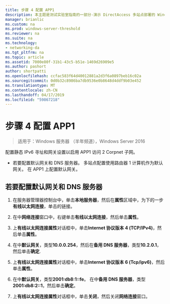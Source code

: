 ```yaml
---
title: 步骤 4 配置 APP1
description: 本主题是测试实验室指南的一部分-演示 DirectAccess 多站点部署的 Windows Server 2016
manager: brianlic
ms.custom: na
ms.prod: windows-server-threshold
ms.reviewer: na
ms.suite: na
ms.technology:
- networking-da
ms.tgt_pltfrm: na
ms.topic: article
ms.assetid: 7000e80f-31b1-43c5-b51e-1469d26909e5
ms.author: pashort
author: shortpatti
ms.openlocfilehash: ccfac583f64d40012881a2d3f6a0897beb16c02a
ms.sourcegitcommit: 0d0b32c8986ba7db9536e0b8648d4ddf9b03e452
ms.translationtype: MT
ms.contentlocale: zh-CN
ms.lasthandoff: 04/17/2019
ms.locfileid: "59867218"
---
```

# <a name="step-4-configure-app1"></a>步骤 4 配置 APP1

>适用于：Windows 服务器 （半年频道），Windows Server 2016

配置静态 IPv6 寻址和网关设置以启用 APP1 访问 2 Corpnet 子网。  
  
- 若要配置默认网关和 DNS 服务器。 多站点配置使用路由器 1 计算机作为默认网关。 在 APP1 上配置默认网关。  
  
## <a name="to-configure-the-default-gateway-and-dns-server"></a>若要配置默认网关和 DNS 服务器  
  
1.  在服务器管理器控制台中，单击**本地服务器**，然后在**属性**区域中，为下的一步**有线以太网连接**，单击的链接。  
  
2.  在中**网络连接**窗口中，右键单击**有线以太网连接**，然后单击**属性**。  
  
3.  上**有线以太网连接属性**对话框中，单击**Internet 协议版本 4 (TCP/IPv4)**，然后单击**属性**。  
  
4.  在中**默认网关**，类型**10.0.0.254**，然后在**备用 DNS 服务器**，类型**10.2.0.1**，然后单击**确定**.  
  
5.  上**有线以太网连接属性**对话框中，单击**Internet 协议版本 6 (Tcp/ipv6)**，然后单击**属性**。  
  
6.  在中**默认网关**，类型**2001:db8:1::fe**。 在中**备用 DNS 服务器**，类型**2001:db8:2::1**，然后单击**确定**。  
  
7.  上**有线以太网连接属性**对话框中，单击**关闭**，然后关闭**网络连接**窗口。  
  


